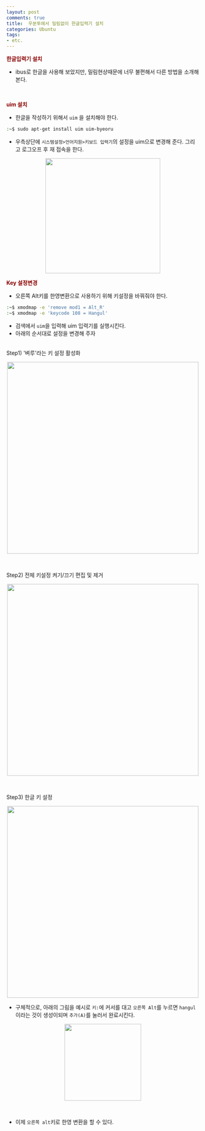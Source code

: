 ```yaml
---
layout: post
comments: true
title:  우분투에서 밀림없이 한글입력기 설치
categories: Ubuntu
tags:
- etc.
---
```


**<span style='color:DarkRed'>한글입력기 설치 </span>**

- ibus로 한글을 사용해 보았지만, 밀림현상때문에 너무 불편해서 다른 방법을 소개해 본다.

<br>

**<span style='color:DarkRed'> uim 설치 </span>**

- 한글을 작성하기 위해서 ```uim``` 을 설치해야 한다. 

```bash
:~$ sudo apt-get install uim uim-byeoru
```

- 우측상단에 ```시스템설정>언어지원>키보드 입력기```의 설정을 uim으로 변경해 준다. 그리고 로그오프 후 재 접속을 한다.
<p align="center"><img width="300" height="auto" src='https://imgur.com/GBVqCiB.png'></p>

**<span style='color:DarkRed'> Key 설정변경 </span>**


- 오른쪽 Alt키를 한영변환으로 사용하기 위해 키설정을 바꿔줘야 한다.

```bash
:~$ xmodmap -e 'remove mod1 = Alt_R'
:~$ xmodmap -e 'keycode 108 = Hangul'
```


- 검색에서 ```uim```을 입력해 uim 입력기를 실행시킨다.
- 아래의 순서대로 설정을 변경해 주자

<br>
Step1) '벼루'라는 키 설정 활성화
<p align="center"><img width="500" height="auto" src='https://imgur.com/eY7FIzu.png'></p>
<br>

Step2) 전체 키설정 켜기/끄기 편집 및 제거
<p align="center"><img width="500" height="auto" src='https://imgur.com/y1YSuVY.png'></p>

<br>

Step3) 한글 키 설정
<p align="center"><img width="500" height="auto" src='https://imgur.com/Fw5aklS.png'></p>

- 구체적으로, 아래의 그림을 예시로 ```키:```에 커서를 대고 ```오른쪽 Alt```를 누르면 ```hangul```이라는 것이 생성이되며 ```추가(A)```를 눌러서 완료시킨다. 

<p align="center"><img width="200" height="auto" src='https://imgur.com/TdaiRyp.png'></p>
<br>

- 이제 ```오른쪽 alt```키로 한영 변환을 할 수 있다.